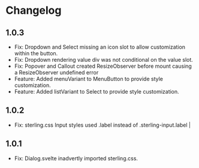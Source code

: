 # Changelog

## 1.0.3

- Fix: Dropdown and Select missing an icon slot to allow customization within the button.
- Fix: Dropdown rendering value div was not conditional on the value slot.
- Fix: Popover and Callout created ResizeObserver before mount causing a ResizeObserver undefined error
- Feature: Added menuVariant to MenuButton to provide style customization.
- Feature: Added listVariant to Select to provide style customization.

## 1.0.2

- Fix: sterling.css Input styles used .label instead of .sterling-input.label |

## 1.0.1

- Fix: Dialog.svelte inadvertly imported sterling.css.
